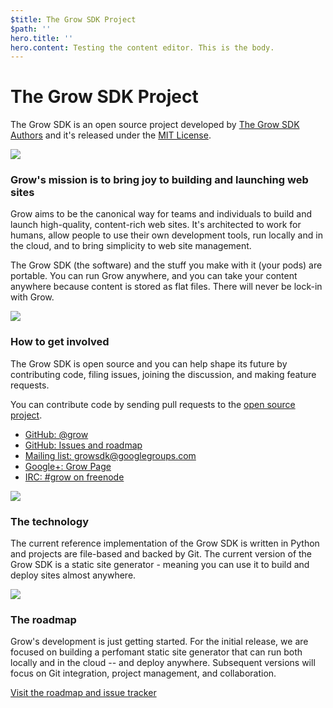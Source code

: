 ```yaml
---
$title: The Grow SDK Project
$path: ''
hero.title: ''
hero.content: Testing the content editor. This is the body.
---
```

# The Grow SDK Project

The Grow SDK is an open source project developed by [The Grow SDK Authors](https://github.com/grow/pygrow/blob/master/AUTHORS) and it's released under the [MIT License](https://github.com/grow/pygrow/blob/master/LICENSE).

![](/static/images/launch.svg)

### Grow's mission is to bring joy to building and launching web sites

Grow aims to be the canonical way for teams and individuals to build and launch high-quality, content-rich web sites. It's architected to work for humans, allow people to use their own development tools, run locally and in the cloud, and to bring simplicity to web site management.

The Grow SDK (the software) and the stuff you make with it (your pods) are portable. You can run Grow anywhere, and you can take your content anywhere because content is stored as flat files. There will never be lock-in with Grow.

![](/static/images/pencil.svg)

### How to get involved

The Grow SDK is open source and you can help shape its future by contributing code, filing issues, joining the discussion, and making feature requests.

You can contribute code by sending pull requests to the [open source project](https://github.com/grow/pygrow).

*   [GitHub: @grow](https://github.com/grow)
*   [GitHub: Issues and roadmap](https://github.com/grow/pygrow/issues)
*   [Mailing list: growsdk@googlegroups.com](https://groups.google.com/forum/#!forum/growsdk)
*   [Google+: Grow Page](http://plus.google.com/103984839987770574873)
*   [IRC: #grow on freenode](http://webchat.freenode.net/?channels=grow)

![](/static/images/light.svg)

### The technology

The current reference implementation of the Grow SDK is written in Python and projects are file-based and backed by Git. The current version of the Grow SDK is a static site generator - meaning you can use it to build and deploy sites almost anywhere.

![](/static/images/map.svg)

### The roadmap

Grow's development is just getting started. For the initial release, we are focused on building a perfomant static site generator that can run both locally and in the cloud -- and deploy anywhere. Subsequent versions will focus on Git integration, project management, and collaboration.

[Visit the roadmap and issue tracker](https://github.com/grow/pygrow/issues)
